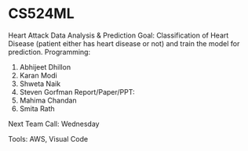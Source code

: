# CS524ML
Heart Attack Data Analysis &amp; Prediction
Goal:
Classification of Heart Disease (patient either has heart disease or not) and train the model for prediction.
Programming:
1.	Abhijeet Dhillon
2.	Karan Modi
3.	Shweta Naik
4.	Steven Gorfman
Report/Paper/PPT:
1.	Mahima Chandan
2.	Smita Rath


Next Team Call: 
Wednesday


Tools: 
AWS, Visual Code
